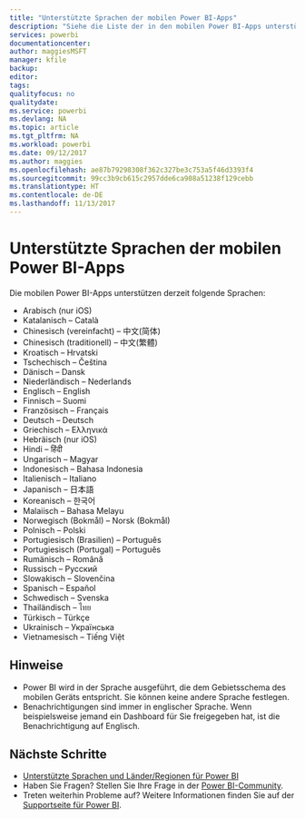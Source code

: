 ```yaml
---
title: "Unterstützte Sprachen der mobilen Power BI-Apps"
description: "Siehe die Liste der in den mobilen Power BI-Apps unterstützten Sprachen."
services: powerbi
documentationcenter: 
author: maggiesMSFT
manager: kfile
backup: 
editor: 
tags: 
qualityfocus: no
qualitydate: 
ms.service: powerbi
ms.devlang: NA
ms.topic: article
ms.tgt_pltfrm: NA
ms.workload: powerbi
ms.date: 09/12/2017
ms.author: maggies
ms.openlocfilehash: ae87b79298308f362c327be3c753a5f46d3393f4
ms.sourcegitcommit: 99cc3b9cb615c2957dde6ca908a51238f129cebb
ms.translationtype: HT
ms.contentlocale: de-DE
ms.lasthandoff: 11/13/2017
---
```

# <a name="supported-languages-in-the-power-bi-mobile-apps"></a>Unterstützte Sprachen der mobilen Power BI-Apps
Die mobilen Power BI-Apps unterstützen derzeit folgende Sprachen:

* Arabisch (nur iOS)
* Katalanisch – Català
* Chinesisch (vereinfacht) – 中文(简体)
* Chinesisch (traditionell) – 中文(繁體)
* Kroatisch – Hrvatski
* Tschechisch – Čeština
* Dänisch – Dansk
* Niederländisch – Nederlands
* Englisch – English
* Finnisch – Suomi
* Französisch – Français
* Deutsch – Deutsch
* Griechisch – Ελληνικά
* Hebräisch (nur iOS)
* Hindi – हिंदी
* Ungarisch – Magyar
* Indonesisch – Bahasa Indonesia
* Italienisch – Italiano
* Japanisch – 日本語
* Koreanisch – 한국어
* Malaiisch – Bahasa Melayu
* Norwegisch (Bokmål) – Norsk (Bokmål)
* Polnisch – Polski
* Portugiesisch (Brasilien) – Português
* Portugiesisch (Portugal) – Português
* Rumänisch – Română
* Russisch – Русский
* Slowakisch – Slovenčina
* Spanisch – Español
* Schwedisch – Svenska
* Thailändisch – ไทย
* Türkisch – Türkçe
* Ukrainisch – Українська
* Vietnamesisch – Tiếng Việt

## <a name="notes"></a>Hinweise
* Power BI wird in der Sprache ausgeführt, die dem Gebietsschema des mobilen Geräts entspricht. Sie können keine andere Sprache festlegen.
* Benachrichtigungen sind immer in englischer Sprache. Wenn beispielsweise jemand ein Dashboard für Sie freigegeben hat, ist die Benachrichtigung auf Englisch. 

## <a name="next-steps"></a>Nächste Schritte
* [Unterstützte Sprachen und Länder/Regionen für Power BI](supported-languages-countries-regions.md)
* Haben Sie Fragen? Stellen Sie Ihre Frage in der [Power BI-Community](http://community.powerbi.com/).
* Treten weiterhin Probleme auf? Weitere Informationen finden Sie auf der [Supportseite für Power BI](https://powerbi.microsoft.com/support/).

